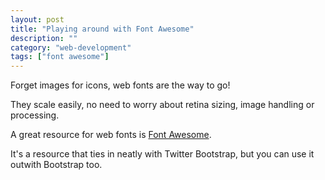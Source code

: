 ```yaml
---
layout: post
title: "Playing around with Font Awesome"
description: ""
category: "web-development"
tags: ["font awesome"]
---
```


Forget images for icons, web fonts are the way to go!

They scale easily, no need to worry about retina sizing, image handling or processing.

A great resource for web fonts is [Font Awesome](http://fortawesome.github.io/Font-Awesome/).

It's a resource that ties in neatly with Twitter Bootstrap, but you can use it outwith Bootstrap too.